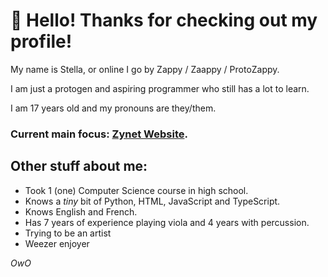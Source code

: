 # 👋 Hello! Thanks for checking out my profile!
My name is Stella, or online I go by Zappy / Zaappy / ProtoZappy.

I am just a protogen and aspiring programmer who still has a lot to learn.

I am 17 years old and my pronouns are they/them.

### Current main focus: [Zynet Website](https://github.com/Zaappy/zaappy.github.io).

## Other stuff about me:
- Took 1 (one) Computer Science course in high school.
- Knows a *tiny* bit of Python, HTML, JavaScript and TypeScript.
- Knows English and French.
- Has 7 years of experience playing viola and 4 years with percussion.
- Trying to be an artist
- Weezer enjoyer

*OwO*
